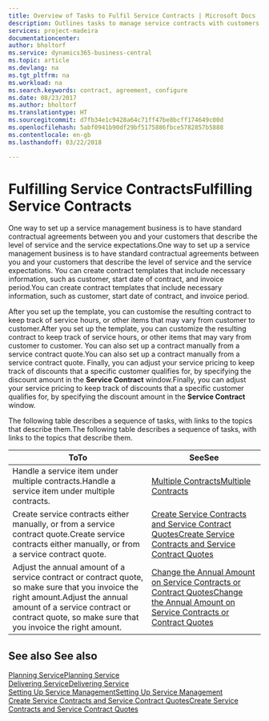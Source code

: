 ```yaml
---
title: Overview of Tasks to Fulfil Service Contracts | Microsoft Docs
description: Outlines tasks to manage service contracts with customers.
services: project-madeira
documentationcenter: 
author: bholtorf
ms.service: dynamics365-business-central
ms.topic: article
ms.devlang: na
ms.tgt_pltfrm: na
ms.workload: na
ms.search.keywords: contract, agreement, configure
ms.date: 08/23/2017
ms.author: bholtorf
ms.translationtype: HT
ms.sourcegitcommit: d7fb34e1c9428a64c71ff47be8bcff174649c00d
ms.openlocfilehash: 5abf0941b90df29bf5175886fbce5782857b5888
ms.contentlocale: en-gb
ms.lasthandoff: 03/22/2018

---
```

# <a name="fulfilling-service-contracts"></a><span data-ttu-id="340eb-103">Fulfilling Service Contracts</span><span class="sxs-lookup"><span data-stu-id="340eb-103">Fulfilling Service Contracts</span></span> 
<span data-ttu-id="340eb-104">One way to set up a service management business is to have standard contractual agreements between you and your customers that describe the level of service and the service expectations.</span><span class="sxs-lookup"><span data-stu-id="340eb-104">One way to set up a service management business is to have standard contractual agreements between you and your customers that describe the level of service and the service expectations.</span></span> <span data-ttu-id="340eb-105">You can create contract templates that include necessary information, such as customer, start date of contract, and invoice period.</span><span class="sxs-lookup"><span data-stu-id="340eb-105">You can create contract templates that include necessary information, such as customer, start date of contract, and invoice period.</span></span>  
  
<span data-ttu-id="340eb-106">After you set up the template, you can customise the resulting contract to keep track of service hours, or other items that may vary from customer to customer.</span><span class="sxs-lookup"><span data-stu-id="340eb-106">After you set up the template, you can customize the resulting contract to keep track of service hours, or other items that may vary from customer to customer.</span></span> <span data-ttu-id="340eb-107">You can also set up a contract manually from a service contract quote.</span><span class="sxs-lookup"><span data-stu-id="340eb-107">You can also set up a contract manually from a service contract quote.</span></span> <span data-ttu-id="340eb-108">Finally, you can adjust your service pricing to keep track of discounts that a specific customer qualifies for, by specifying the discount amount in the **Service Contract** window.</span><span class="sxs-lookup"><span data-stu-id="340eb-108">Finally, you can adjust your service pricing to keep track of discounts that a specific customer qualifies for, by specifying the discount amount in the **Service Contract** window.</span></span>  

<span data-ttu-id="340eb-109">The following table describes a sequence of tasks, with links to the topics that describe them.</span><span class="sxs-lookup"><span data-stu-id="340eb-109">The following table describes a sequence of tasks, with links to the topics that describe them.</span></span>   
  
|<span data-ttu-id="340eb-110">**To**</span><span class="sxs-lookup"><span data-stu-id="340eb-110">**To**</span></span>|<span data-ttu-id="340eb-111">**See**</span><span class="sxs-lookup"><span data-stu-id="340eb-111">**See**</span></span>|  
|------------|-------------|  
|<span data-ttu-id="340eb-112">Handle a service item under multiple contracts.</span><span class="sxs-lookup"><span data-stu-id="340eb-112">Handle a service item under multiple contracts.</span></span> | [<span data-ttu-id="340eb-113">Multiple Contracts</span><span class="sxs-lookup"><span data-stu-id="340eb-113">Multiple Contracts</span></span>](service-multiple-contracts.md)|  
|<span data-ttu-id="340eb-114">Create service contracts either manually, or from a service contract quote.</span><span class="sxs-lookup"><span data-stu-id="340eb-114">Create service contracts either manually, or from a service contract quote.</span></span>| [<span data-ttu-id="340eb-115">Create Service Contracts and Service Contract Quotes</span><span class="sxs-lookup"><span data-stu-id="340eb-115">Create Service Contracts and Service Contract Quotes</span></span>](service-how-to-create-service-contracts-and-service-contract-quotes.md)|
|<span data-ttu-id="340eb-116">Adjust the annual amount of a service contract or contract quote, so make sure that you invoice the right amount.</span><span class="sxs-lookup"><span data-stu-id="340eb-116">Adjust the annual amount of a service contract or contract quote, so make sure that you invoice the right amount.</span></span>|[<span data-ttu-id="340eb-117">Change the Annual Amount on Service Contracts or Contract Quotes</span><span class="sxs-lookup"><span data-stu-id="340eb-117">Change the Annual Amount on Service Contracts or Contract Quotes</span></span>](service-how-to-change-the-annual-amount-on-service-contracts-or-contract-quotes.md)|

## <a name="see-also"></a><span data-ttu-id="340eb-118">See also </span><span class="sxs-lookup"><span data-stu-id="340eb-118">See also</span></span>
[<span data-ttu-id="340eb-119">Planning Service</span><span class="sxs-lookup"><span data-stu-id="340eb-119">Planning Service</span></span>](service-plan-service.md)  
[<span data-ttu-id="340eb-120">Delivering Service</span><span class="sxs-lookup"><span data-stu-id="340eb-120">Delivering Service</span></span>](service-deliver-service.md)  
[<span data-ttu-id="340eb-121">Setting Up Service Management</span><span class="sxs-lookup"><span data-stu-id="340eb-121">Setting Up Service Management</span></span>](service-setup-service.md)  
[<span data-ttu-id="340eb-122">Create Service Contracts and Service Contract Quotes</span><span class="sxs-lookup"><span data-stu-id="340eb-122">Create Service Contracts and Service Contract Quotes</span></span>](service-how-to-create-service-contracts-and-service-contract-quotes.md)  

